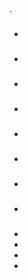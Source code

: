 ## 

 [](https://blog.jeedom.com/jeedom-partenaire/)  [](https://community.jeedom.com/)  [](https://market.jeedom.com).

### 

- [](/de_DE/dev/tutorial_plugin)

- [](/de_DE/dev/Icone_de_plugin)
- [](/de_DE/dev/structure_info_json)
- [](/de_DE/dev/documentation_plugin)
- [](/de_DE/dev/publication_plugin)
- [](/de_DE/dev/widget_plugin)
- [](/de_DE/dev/plugin_template)
- [](/de_DE/dev/daemon_plugin)

### 

- [](/de_DE/dev/core4.3)
- [](/de_DE/dev/core4.2)
- [](/de_DE/dev/core4.1)
- [](/de_DE/dev/core4.0)